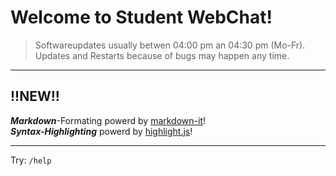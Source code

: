 
# Welcome to Student WebChat!

> Softwareupdates usually betwen 04:00 pm an 04:30 pm (Mo-Fr). \
> Updates and Restarts because of bugs may happen any time.

---

## !!NEW!!
***Markdown***-Formating powerd by [markdown-it](https://github.com/markdown-it/markdown-it)! \
***Syntax-Highlighting*** powerd by [highlight.js](https://highlightjs.org/)!

---

Try: `/help`
